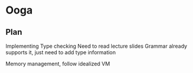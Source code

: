 # Ooga

## Plan

Implementing Type checking
Need to read lecture slides
Grammar already supports it, just need to add type information

Memory management, follow idealized VM
